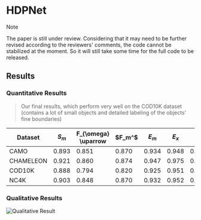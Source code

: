 # HDPNet
> [!NOTE]  
> The paper is still under review.
> Considering that it may need to be further revised according to the reviewers' comments, the code cannot be stabilized at the moment.
> So it will still take some time for the full code to be released.
## Results
### Quantitative Results
> 
> Our final results,  which perform very well on the COD10K dataset (contains a lot of small objects and detailed labeling of the objects' fine boundaries)
> 
| Dataset   | $S_m$ |  F_{\omega} \uparrow  | $F_m^$ | $E_m$ |$E_{x}$|   M   |
| ----------| ----- | -------------| ----- | ----- | ----- | ----- |
| CAMO      | 0.893 | 0.851        | 0.870 | 0.934 | 0.948 | 0.040 |
| CHAMELEON | 0.921 | 0.860        | 0.874 | 0.947 | 0.975 | 0.020 |
| COD10K    | 0.888 | 0.794        | 0.820 | 0.925 | 0.951 | 0.020 |
| NC4K      | 0.903 | 0.848        | 0.870 | 0.932 | 0.952 | 0.029 |
> 
### Qualitative Results
![Qualitative Result](https://github.com/LittleGrey-hjp/HDPNet/blob/main/Visio-camouflage_fig1.jpg)
